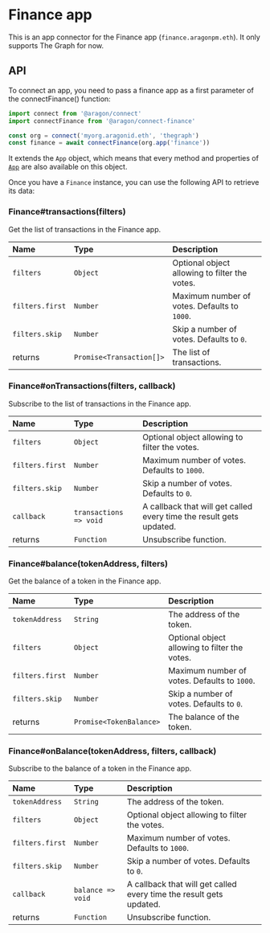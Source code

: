 # Finance app

This is an app connector for the Finance app \(`finance.aragonpm.eth`\). It only supports The Graph for now.

## API

To connect an app, you need to pass a finance app as a first parameter of the connectFinance\(\) function:

```javascript
import connect from '@aragon/connect'
import connectFinance from '@aragon/connect-finance'

const org = connect('myorg.aragonid.eth', 'thegraph')
const finance = await connectFinance(org.app('finance'))
```

It extends the `App` object, which means that every method and properties of [`App`](../api-reference/app.md) are also available on this object.

Once you have a `Finance` instance, you can use the following API to retrieve its data:

### Finance\#transactions\(filters\)

Get the list of transactions in the Finance app.

| Name | Type | Description |
| :--- | :--- | :--- |
| `filters` | `Object` | Optional object allowing to filter the votes. |
| `filters.first` | `Number` | Maximum number of votes. Defaults to `1000`. |
| `filters.skip` | `Number` | Skip a number of votes. Defaults to `0`. |
| returns | `Promise<Transaction[]>` | The list of transactions. |

### Finance\#onTransactions\(filters, callback\)

Subscribe to the list of transactions in the Finance app.

| Name | Type | Description |
| :--- | :--- | :--- |
| `filters` | `Object` | Optional object allowing to filter the votes. |
| `filters.first` | `Number` | Maximum number of votes. Defaults to `1000`. |
| `filters.skip` | `Number` | Skip a number of votes. Defaults to `0`. |
| `callback` | `transactions => void` | A callback that will get called every time the result gets updated. |
| returns | `Function` | Unsubscribe function. |

### Finance\#balance\(tokenAddress, filters\)

Get the balance of a token in the Finance app.

| Name | Type | Description |
| :--- | :--- | :--- |
| `tokenAddress` | `String` | The address of the token. |
| `filters` | `Object` | Optional object allowing to filter the votes. |
| `filters.first` | `Number` | Maximum number of votes. Defaults to `1000`. |
| `filters.skip` | `Number` | Skip a number of votes. Defaults to `0`. |
| returns | `Promise<TokenBalance>` | The balance of the token. |

### Finance\#onBalance\(tokenAddress, filters, callback\)

Subscribe to the balance of a token in the Finance app.

| Name | Type | Description |
| :--- | :--- | :--- |
| `tokenAddress` | `String` | The address of the token. |
| `filters` | `Object` | Optional object allowing to filter the votes. |
| `filters.first` | `Number` | Maximum number of votes. Defaults to `1000`. |
| `filters.skip` | `Number` | Skip a number of votes. Defaults to `0`. |
| `callback` | `balance => void` | A callback that will get called every time the result gets updated. |
| returns | `Function` | Unsubscribe function. |

